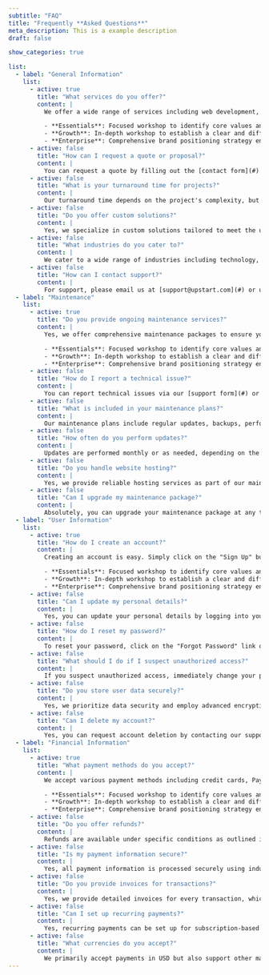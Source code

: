 ```yaml
---
subtitle: "FAQ"
title: "Frequently **Asked Questions**"
meta_description: This is a example description
draft: false

show_categories: true

list:
  - label: "General Information"
    list:
      - active: true
        title: "What services do you offer?"
        content: |
          We offer a wide range of services including web development, branding, and digital marketing to help businesses grow and succeed.

          - **Essentials**: Focused workshop to identify core values and USP.
          - **Growth**: In-depth workshop to establish a clear and differentiated brand identity.
          - **Enterprise**: Comprehensive brand positioning strategy encompassing all aspects of your brand.
      - active: false
        title: "How can I request a quote or proposal?"
        content: |
          You can request a quote by filling out the [contact form](#) on our site or emailing us directly at [info@upstart.com](#) with your project details.
      - active: false
        title: "What is your turnaround time for projects?"
        content: |
          Our turnaround time depends on the project's complexity, but we typically deliver within 2-4 weeks for standard projects.
      - active: false
        title: "Do you offer custom solutions?"
        content: |
          Yes, we specialize in custom solutions tailored to meet the unique needs of your business or project.
      - active: false
        title: "What industries do you cater to?"
        content: |
          We cater to a wide range of industries including technology, healthcare, education, and retail, among others.
      - active: false
        title: "How can I contact support?"
        content: |
          For support, please email us at [support@upstart.com](#) or use the live chat feature on our website for immediate assistance.
  - label: "Maintenance"
    list:
      - active: true
        title: "Do you provide ongoing maintenance services?"
        content: |
          Yes, we offer comprehensive maintenance packages to ensure your website or application stays updated and secure.

          - **Essentials**: Focused workshop to identify core values and USP.
          - **Growth**: In-depth workshop to establish a clear and differentiated brand identity.
          - **Enterprise**: Comprehensive brand positioning strategy encompassing all aspects of your brand.
      - active: false
        title: "How do I report a technical issue?"
        content: |
          You can report technical issues via our [support form](#) or by emailing us at [tech@upstart.com](#) with a detailed description of the problem.
      - active: false
        title: "What is included in your maintenance plans?"
        content: |
          Our maintenance plans include regular updates, backups, performance checks, and security monitoring to keep your systems running smoothly.
      - active: false
        title: "How often do you perform updates?"
        content: |
          Updates are performed monthly or as needed, depending on the maintenance package you select.
      - active: false
        title: "Do you handle website hosting?"
        content: |
          Yes, we provide reliable hosting services as part of our maintenance plans or as a standalone service.
      - active: false
        title: "Can I upgrade my maintenance package?"
        content: |
          Absolutely, you can upgrade your maintenance package at any time by contacting our support team.
  - label: "User Information"
    list:
      - active: true
        title: "How do I create an account?"
        content: |
          Creating an account is easy. Simply click on the "Sign Up" button on our website and follow the instructions.

          - **Essentials**: Focused workshop to identify core values and USP.
          - **Growth**: In-depth workshop to establish a clear and differentiated brand identity.
          - **Enterprise**: Comprehensive brand positioning strategy encompassing all aspects of your brand.
      - active: false
        title: "Can I update my personal details?"
        content: |
          Yes, you can update your personal details by logging into your account and navigating to the profile settings page.
      - active: false
        title: "How do I reset my password?"
        content: |
          To reset your password, click on the "Forgot Password" link on the login page and follow the prompts.
      - active: false
        title: "What should I do if I suspect unauthorized access?"
        content: |
          If you suspect unauthorized access, immediately change your password and contact our support team for further assistance.
      - active: false
        title: "Do you store user data securely?"
        content: |
          Yes, we prioritize data security and employ advanced encryption techniques to safeguard user information.
      - active: false
        title: "Can I delete my account?"
        content: |
          Yes, you can request account deletion by contacting our support team. Please note that this action is irreversible.
  - label: "Financial Information"
    list:
      - active: true
        title: "What payment methods do you accept?"
        content: |
          We accept various payment methods including credit cards, PayPal, and bank transfers for your convenience.

          - **Essentials**: Focused workshop to identify core values and USP.
          - **Growth**: In-depth workshop to establish a clear and differentiated brand identity.
          - **Enterprise**: Comprehensive brand positioning strategy encompassing all aspects of your brand.
      - active: false
        title: "Do you offer refunds?"
        content: |
          Refunds are available under specific conditions as outlined in our refund policy. Please refer to our [terms and conditions](#) for details.
      - active: false
        title: "Is my payment information secure?"
        content: |
          Yes, all payment information is processed securely using industry-standard encryption and trusted payment gateways.
      - active: false
        title: "Do you provide invoices for transactions?"
        content: |
          Yes, we provide detailed invoices for every transaction, which are emailed to you upon successful payment.
      - active: false
        title: "Can I set up recurring payments?"
        content: |
          Yes, recurring payments can be set up for subscription-based services. Contact our billing team for assistance.
      - active: false
        title: "What currencies do you accept?"
        content: |
          We primarily accept payments in USD but also support other major currencies. Contact us for specific details.
---
```


